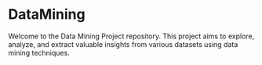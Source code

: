 # DataMining

Welcome to the Data Mining Project repository. This project aims to explore, analyze, and extract valuable insights from various datasets using data mining techniques.
